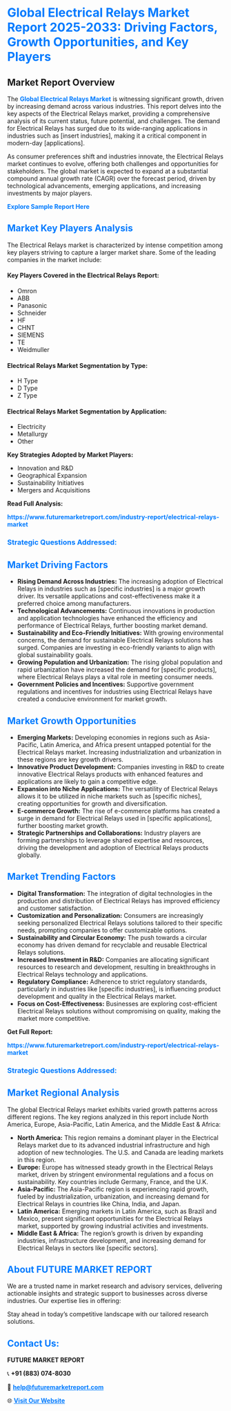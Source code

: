 <h1 style="color: #007BFF;">Global Electrical Relays Market Report 2025-2033: Driving Factors, Growth Opportunities, and Key Players</h1>

<section id="overview">
<h2>Market Report Overview</h2>
<p>The <a href="https://www.futuremarketreport.com/industry-report/electrical-relays-market" style="color: #007BFF; text-decoration: none;"><strong>Global Electrical Relays Market</strong></a> is witnessing significant growth, driven by increasing demand across various industries. This report delves into the key aspects of the Electrical Relays market, providing a comprehensive analysis of its current status, future potential, and challenges. The demand for Electrical Relays has surged due to its wide-ranging applications in industries such as [insert industries], making it a critical component in modern-day [applications].</p>
<p>As consumer preferences shift and industries innovate, the Electrical Relays market continues to evolve, offering both challenges and opportunities for stakeholders. The global market is expected to expand at a substantial compound annual growth rate (CAGR) over the forecast period, driven by technological advancements, emerging applications, and increasing investments by major players.</p>
</section>

<section id="overview">
<p><a href="https://www.futuremarketreport.com/request-sample/reportId=115765" style="color: #007BFF; text-decoration: none;"><strong>Explore Sample Report Here</strong></a></p>
</section>

<section id="key-players">
<h2 style="color: #007BFF;">Market Key Players Analysis</h2>
<p>The Electrical Relays market is characterized by intense competition among key players striving to capture a larger market share. Some of the leading companies in the market include:</p>
<h4>Key Players Covered in the Electrical Relays Report:</h4>
<ul><li>Omron</li><li>ABB</li><li>Panasonic</li><li>Schneider</li><li>HF</li><li>CHNT</li><li>SIEMENS</li><li>TE</li><li>Weidmuller</li></ul>
<h4>Electrical Relays Market Segmentation by Type:</h4>
<ul><li>H Type</li><li>D Type</li><li>Z Type</li></ul>

<h4>Electrical Relays Market Segmentation by Application:</h4>
<ul><li>Electricity</li><li>Metallurgy</li><li>Other</li></ul>
<p><strong>Key Strategies Adopted by Market Players:</strong></p>
<ul>
<li>Innovation and R&D</li>
<li>Geographical Expansion</li>
<li>Sustainability Initiatives</li>
<li>Mergers and Acquisitions</li>
</ul>
</section>

<section>
<p><strong>Read Full Analysis: </strong></p><a href="https://www.futuremarketreport.com/industry-report/electrical-relays-market" style="color: #007BFF; text-decoration: none;"><strong>https://www.futuremarketreport.com/industry-report/electrical-relays-market</strong></a>
<h3 style="color: #007BFF;">Strategic Questions Addressed:</h3>
</section>

<section id="driving-factors">
<h2 style="color: #007BFF;">Market Driving Factors</h2>
<ul>
<li><strong>Rising Demand Across Industries:</strong> The increasing adoption of Electrical Relays in industries such as [specific industries] is a major growth driver. Its versatile applications and cost-effectiveness make it a preferred choice among manufacturers.</li>
<li><strong>Technological Advancements:</strong> Continuous innovations in production and application technologies have enhanced the efficiency and performance of Electrical Relays, further boosting market demand.</li>
<li><strong>Sustainability and Eco-Friendly Initiatives:</strong> With growing environmental concerns, the demand for sustainable Electrical Relays solutions has surged. Companies are investing in eco-friendly variants to align with global sustainability goals.</li>
<li><strong>Growing Population and Urbanization:</strong> The rising global population and rapid urbanization have increased the demand for [specific products], where Electrical Relays plays a vital role in meeting consumer needs.</li>
<li><strong>Government Policies and Incentives:</strong> Supportive government regulations and incentives for industries using Electrical Relays have created a conducive environment for market growth.</li>
</ul>
</section>

<section id="growth-opportunities">
<h2 style="color: #007BFF;">Market Growth Opportunities</h2>
<ul>
<li><strong>Emerging Markets:</strong> Developing economies in regions such as Asia-Pacific, Latin America, and Africa present untapped potential for the Electrical Relays market. Increasing industrialization and urbanization in these regions are key growth drivers.</li>
<li><strong>Innovative Product Development:</strong> Companies investing in R&D to create innovative Electrical Relays products with enhanced features and applications are likely to gain a competitive edge.</li>
<li><strong>Expansion into Niche Applications:</strong> The versatility of Electrical Relays allows it to be utilized in niche markets such as [specific niches], creating opportunities for growth and diversification.</li>
<li><strong>E-commerce Growth:</strong> The rise of e-commerce platforms has created a surge in demand for Electrical Relays used in [specific applications], further boosting market growth.</li>
<li><strong>Strategic Partnerships and Collaborations:</strong> Industry players are forming partnerships to leverage shared expertise and resources, driving the development and adoption of Electrical Relays products globally.</li>
</ul>
</section>

<section id="trending-factors">
<h2 style="color: #007BFF;">Market Trending Factors</h2>
<ul>
<li><strong>Digital Transformation:</strong> The integration of digital technologies in the production and distribution of Electrical Relays has improved efficiency and customer satisfaction.</li>
<li><strong>Customization and Personalization:</strong> Consumers are increasingly seeking personalized Electrical Relays solutions tailored to their specific needs, prompting companies to offer customizable options.</li>
<li><strong>Sustainability and Circular Economy:</strong> The push towards a circular economy has driven demand for recyclable and reusable Electrical Relays solutions.</li>
<li><strong>Increased Investment in R&D:</strong> Companies are allocating significant resources to research and development, resulting in breakthroughs in Electrical Relays technology and applications.</li>
<li><strong>Regulatory Compliance:</strong> Adherence to strict regulatory standards, particularly in industries like [specific industries], is influencing product development and quality in the Electrical Relays market.</li>
<li><strong>Focus on Cost-Effectiveness:</strong> Businesses are exploring cost-efficient Electrical Relays solutions without compromising on quality, making the market more competitive.</li>
</ul>
</section>

<section>
<p><strong>Get Full Report: </strong></p><a href="https://www.futuremarketreport.com/industry-report/electrical-relays-market" style="color: #007BFF; text-decoration: none;"><strong>https://www.futuremarketreport.com/industry-report/electrical-relays-market</strong></a>
<h3 style="color: #007BFF;">Strategic Questions Addressed:</h3>
</section>


<section id="regional-analysis">
<h2 style="color: #007BFF;">Market Regional Analysis</h2>
<p>The global Electrical Relays market exhibits varied growth patterns across different regions. The key regions analyzed in this report include North America, Europe, Asia-Pacific, Latin America, and the Middle East & Africa:</p>
<ul>
<li><strong>North America:</strong> This region remains a dominant player in the Electrical Relays market due to its advanced industrial infrastructure and high adoption of new technologies. The U.S. and Canada are leading markets in this region.</li>
<li><strong>Europe:</strong> Europe has witnessed steady growth in the Electrical Relays market, driven by stringent environmental regulations and a focus on sustainability. Key countries include Germany, France, and the U.K.</li>
<li><strong>Asia-Pacific:</strong> The Asia-Pacific region is experiencing rapid growth, fueled by industrialization, urbanization, and increasing demand for Electrical Relays in countries like China, India, and Japan.</li>
<li><strong>Latin America:</strong> Emerging markets in Latin America, such as Brazil and Mexico, present significant opportunities for the Electrical Relays market, supported by growing industrial activities and investments.</li>
<li><strong>Middle East & Africa:</strong> The region’s growth is driven by expanding industries, infrastructure development, and increasing demand for Electrical Relays in sectors like [specific sectors].</li>
</ul>
</section>

<footer>
<h2 style="color: #007BFF;">About FUTURE MARKET REPORT</h2>
<p>We are a trusted name in market research and advisory services, delivering actionable insights and strategic support to businesses across diverse industries. Our expertise lies in offering:</p>

<p>Stay ahead in today’s competitive landscape with our tailored research solutions.</p>

<h2 style="color: #007BFF;">Contact Us:</h2>
<p><strong>FUTURE MARKET REPORT</strong></p>
<p>📞 <strong>+91 (883) 074-8030</strong></p>
<p>📧 <strong><a href="mailto:help@futuremarketreport.com" style="color: #007BFF;">help@futuremarketreport.com</a></strong></p>
<p>🌐 <strong><a href="https://www.futuremarketreport.com/" style="color: #007BFF;">Visit Our Website</a></strong></p>
</footer>